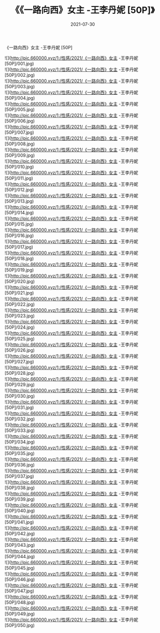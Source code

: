﻿---
layout: post
title:  《《一路向西》女主 -王李丹妮 [50P]》
date:   2021-07-30
img: http://pic.660000.xyz/1:/性感/2021/《一路向西》女主 -王李丹妮 [50P]/000.jpg
categories: [美女, 清纯, 唯美]
---

《一路向西》女主 -王李丹妮 [50P]

  ![](http://pic.660000.xyz/1:/性感/2021/《一路向西》女主 -王李丹妮 [50P]/001.jpg) <br> ![](http://pic.660000.xyz/1:/性感/2021/《一路向西》女主 -王李丹妮 [50P]/002.jpg) <br> ![](http://pic.660000.xyz/1:/性感/2021/《一路向西》女主 -王李丹妮 [50P]/003.jpg) <br> ![](http://pic.660000.xyz/1:/性感/2021/《一路向西》女主 -王李丹妮 [50P]/004.jpg) <br> ![](http://pic.660000.xyz/1:/性感/2021/《一路向西》女主 -王李丹妮 [50P]/005.jpg) <br> ![](http://pic.660000.xyz/1:/性感/2021/《一路向西》女主 -王李丹妮 [50P]/006.jpg) <br> ![](http://pic.660000.xyz/1:/性感/2021/《一路向西》女主 -王李丹妮 [50P]/007.jpg) <br> ![](http://pic.660000.xyz/1:/性感/2021/《一路向西》女主 -王李丹妮 [50P]/008.jpg) <br> ![](http://pic.660000.xyz/1:/性感/2021/《一路向西》女主 -王李丹妮 [50P]/009.jpg) <br> ![](http://pic.660000.xyz/1:/性感/2021/《一路向西》女主 -王李丹妮 [50P]/010.jpg) <br> ![](http://pic.660000.xyz/1:/性感/2021/《一路向西》女主 -王李丹妮 [50P]/011.jpg) <br> ![](http://pic.660000.xyz/1:/性感/2021/《一路向西》女主 -王李丹妮 [50P]/012.jpg) <br> ![](http://pic.660000.xyz/1:/性感/2021/《一路向西》女主 -王李丹妮 [50P]/013.jpg) <br> ![](http://pic.660000.xyz/1:/性感/2021/《一路向西》女主 -王李丹妮 [50P]/014.jpg) <br> ![](http://pic.660000.xyz/1:/性感/2021/《一路向西》女主 -王李丹妮 [50P]/015.jpg) <br> ![](http://pic.660000.xyz/1:/性感/2021/《一路向西》女主 -王李丹妮 [50P]/016.jpg) <br> ![](http://pic.660000.xyz/1:/性感/2021/《一路向西》女主 -王李丹妮 [50P]/017.jpg) <br> ![](http://pic.660000.xyz/1:/性感/2021/《一路向西》女主 -王李丹妮 [50P]/018.jpg) <br> ![](http://pic.660000.xyz/1:/性感/2021/《一路向西》女主 -王李丹妮 [50P]/019.jpg) <br> ![](http://pic.660000.xyz/1:/性感/2021/《一路向西》女主 -王李丹妮 [50P]/020.jpg) <br> ![](http://pic.660000.xyz/1:/性感/2021/《一路向西》女主 -王李丹妮 [50P]/021.jpg) <br> ![](http://pic.660000.xyz/1:/性感/2021/《一路向西》女主 -王李丹妮 [50P]/022.jpg) <br> ![](http://pic.660000.xyz/1:/性感/2021/《一路向西》女主 -王李丹妮 [50P]/023.jpg) <br> ![](http://pic.660000.xyz/1:/性感/2021/《一路向西》女主 -王李丹妮 [50P]/024.jpg) <br> ![](http://pic.660000.xyz/1:/性感/2021/《一路向西》女主 -王李丹妮 [50P]/025.jpg) <br> ![](http://pic.660000.xyz/1:/性感/2021/《一路向西》女主 -王李丹妮 [50P]/026.jpg) <br> ![](http://pic.660000.xyz/1:/性感/2021/《一路向西》女主 -王李丹妮 [50P]/027.jpg) <br> ![](http://pic.660000.xyz/1:/性感/2021/《一路向西》女主 -王李丹妮 [50P]/028.jpg) <br> ![](http://pic.660000.xyz/1:/性感/2021/《一路向西》女主 -王李丹妮 [50P]/029.jpg) <br> ![](http://pic.660000.xyz/1:/性感/2021/《一路向西》女主 -王李丹妮 [50P]/030.jpg) <br> ![](http://pic.660000.xyz/1:/性感/2021/《一路向西》女主 -王李丹妮 [50P]/031.jpg) <br> ![](http://pic.660000.xyz/1:/性感/2021/《一路向西》女主 -王李丹妮 [50P]/032.jpg) <br> ![](http://pic.660000.xyz/1:/性感/2021/《一路向西》女主 -王李丹妮 [50P]/033.jpg) <br> ![](http://pic.660000.xyz/1:/性感/2021/《一路向西》女主 -王李丹妮 [50P]/034.jpg) <br> ![](http://pic.660000.xyz/1:/性感/2021/《一路向西》女主 -王李丹妮 [50P]/035.jpg) <br> ![](http://pic.660000.xyz/1:/性感/2021/《一路向西》女主 -王李丹妮 [50P]/036.jpg) <br> ![](http://pic.660000.xyz/1:/性感/2021/《一路向西》女主 -王李丹妮 [50P]/037.jpg) <br> ![](http://pic.660000.xyz/1:/性感/2021/《一路向西》女主 -王李丹妮 [50P]/038.jpg) <br> ![](http://pic.660000.xyz/1:/性感/2021/《一路向西》女主 -王李丹妮 [50P]/039.jpg) <br> ![](http://pic.660000.xyz/1:/性感/2021/《一路向西》女主 -王李丹妮 [50P]/040.jpg) <br> ![](http://pic.660000.xyz/1:/性感/2021/《一路向西》女主 -王李丹妮 [50P]/041.jpg) <br> ![](http://pic.660000.xyz/1:/性感/2021/《一路向西》女主 -王李丹妮 [50P]/042.jpg) <br> ![](http://pic.660000.xyz/1:/性感/2021/《一路向西》女主 -王李丹妮 [50P]/043.jpg) <br> ![](http://pic.660000.xyz/1:/性感/2021/《一路向西》女主 -王李丹妮 [50P]/044.jpg) <br> ![](http://pic.660000.xyz/1:/性感/2021/《一路向西》女主 -王李丹妮 [50P]/045.jpg) <br> ![](http://pic.660000.xyz/1:/性感/2021/《一路向西》女主 -王李丹妮 [50P]/046.jpg) <br> ![](http://pic.660000.xyz/1:/性感/2021/《一路向西》女主 -王李丹妮 [50P]/047.jpg) <br> ![](http://pic.660000.xyz/1:/性感/2021/《一路向西》女主 -王李丹妮 [50P]/048.jpg) <br> ![](http://pic.660000.xyz/1:/性感/2021/《一路向西》女主 -王李丹妮 [50P]/049.jpg) <br> ![](http://pic.660000.xyz/1:/性感/2021/《一路向西》女主 -王李丹妮 [50P]/050.jpg) <br>